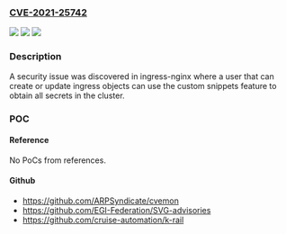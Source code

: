 ### [CVE-2021-25742](https://cve.mitre.org/cgi-bin/cvename.cgi?name=CVE-2021-25742)
![](https://img.shields.io/static/v1?label=Product&message=Kubernetes%20ingress-nginx&color=blue)
![](https://img.shields.io/static/v1?label=Version&message=%3C%3D%200.49.0%20&color=brighgreen)
![](https://img.shields.io/static/v1?label=Vulnerability&message=CWE-20%3A%20Improper%20Input%20Validation&color=brighgreen)

### Description

A security issue was discovered in ingress-nginx where a user that can create or update ingress objects can use the custom snippets feature to obtain all secrets in the cluster.

### POC

#### Reference
No PoCs from references.

#### Github
- https://github.com/ARPSyndicate/cvemon
- https://github.com/EGI-Federation/SVG-advisories
- https://github.com/cruise-automation/k-rail


